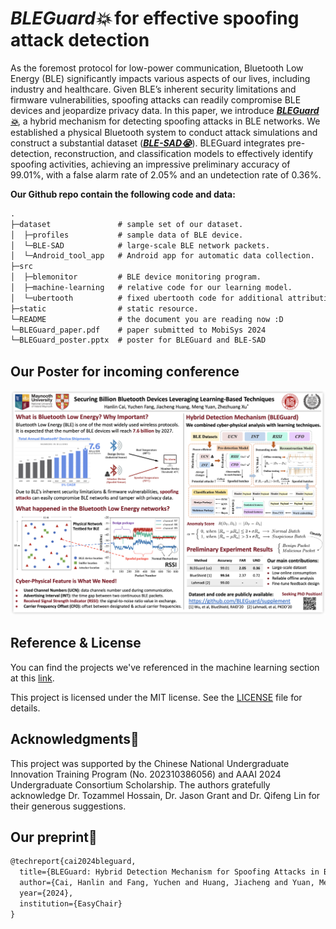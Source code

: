 # *BLEGuard💥* for effective spoofing attack detection

As the foremost protocol for low-power communication, Bluetooth Low Energy (BLE) significantly impacts various aspects of our lives, including industry and healthcare. Given BLE’s inherent security limitations and firmware vulnerabilities, spoofing attacks can readily compromise BLE devices and jeopardize privacy data. In this paper, we introduce ***[BLEGuard💥](https://scholar.google.com.hk/scholar?hl=zh-CN&as_sdt=0%2C5&q=BLEGuard:%20Hybrid%20Detection%20Mechanism%20for%20Spoofing%20Attacks%20in%20Bluetooth%20Low%20Energy%20Networks&btnG=BLEGuard:%20Hybrid%20Detection%20Mechanism%20for%20Spoofing%20Attacks%20in%20Bluetooth%20Low%20Energy%20Networks)***, a hybrid mechanism for detecting spoofing attacks in BLE networks. We established a physical Bluetooth system to conduct attack simulations and construct a substantial dataset (***[BLE-SAD😭](https://github.com/BLEGuard/supplement/tree/master/dataset/BLE-SAD)***). BLEGuard integrates pre-detection, reconstruction, and classification models to effectively identify spoofing activities, achieving an impressive preliminary accuracy of 99.01%, with a false alarm rate of 2.05% and an undetection rate of 0.36%.

**Our Github repo contain the following code and data:**


```tex
.
├─dataset               # sample set of our dataset.
│  ├─profiles           # sample data of BLE device.
│  └─BLE-SAD            # large-scale BLE network packets.
│  └─Android_tool_app   # Android app for automatic data collection.
├─src
│  ├─blemonitor         # BLE device monitoring program.
│  ├─machine-learning   # relative code for our learning model.
│  └─ubertooth          # fixed ubertooth code for additional attribution.
├─static                # static resource.
└─README                # the document you are reading now :D
└─BLEGuard_paper.pdf    # paper submitted to MobiSys 2024
└─BLEGuard_poster.pptx  # poster for BLEGuard and BLE-SAD
```

## Our Poster for incoming conference

<left>
  <img src = "./static/BLEGuard_poster.png">
</left>

## Reference & License

You can find the projects we've referenced in the machine learning section at this [link](https://github.com/BLEGuard/supplement/blob/master/src/machine-learning/machine-learning.md).

This project is licensed under the MIT license. See the [LICENSE](./LICENSE) file for details.

## Acknowledgments🥰

This project was supported by the Chinese National Undergraduate Innovation Training Program (No. 202310386056) and AAAI 2024 Undergraduate Consortium Scholarship. The authors gratefully acknowledge Dr. Tozammel Hossain, Dr. Jason Grant and Dr. Qifeng Lin for their generous suggestions.

## Our preprint📝

```tex
@techreport{cai2024bleguard,
  title={BLEGuard: Hybrid Detection Mechanism for Spoofing Attacks in Bluetooth Low Energy Networks},
  author={Cai, Hanlin and Fang, Yuchen and Huang, Jiacheng and Yuan, Meng and Xu, Zhezhuang},
  year={2024},
  institution={EasyChair}
}
```
